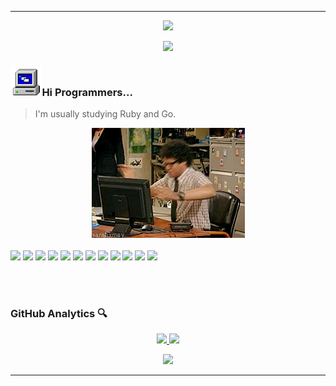 <hr align="center"/>
<p align="center">
  <img src= "https://camo.githubusercontent.com/71b837571c48af3aa60a73dbc9d5936aa359d78efbfa8a6743cbbbc16b80ef4d/68747470733a2f2f63646e2e646973636f72646170702e636f6d2f6174746163686d656e74732f3830353930323039333930363630383138362f3830353931333937323533353539303932322f74656e6f722e676966"/>
</p>


<div align="center">
   <img src="https://img.shields.io/github/followers/Zoro-Zoro.svg?style=social&label=Follow&maxAge=2592000" />
</div>


<h3><img src='https://raw.githubusercontent.com/TheDudeThatCode/TheDudeThatCode/master/Assets/PC.gif' width="10%" />Hi Programmers...</h3>
<blockquote>
    <p>I'm usually studying Ruby and Go.</p>
</blockquote>
<div align="center">
    <img src="https://github.com/Zoro-Zoro/Zoro-Zoro/blob/main/9c124ddd60e5bdd3038e1e99d6701525.gif" />
</div>

<div style="display: inline_block"><br>
    <img src="https://img.shields.io/badge/JavaScript-F7DF1E?style=for-the-badge&logo=javascript&logoColor=black" />
    <img src="https://img.shields.io/badge/Python-14354C?style=for-the-badge&logo=python&logoColor=white" />
    <img src="https://img.shields.io/badge/C-00599C?style=for-the-badge&logo=c&logoColor=white" />
    <img src="https://img.shields.io/badge/HTML5-E34F26?style=for-the-badge&logo=html5&logoColor=white" />
    <img src="https://img.shields.io/badge/CSS3-1572B6?style=for-the-badge&logo=css3&logoColor=white" />
    <img src="https://img.shields.io/badge/C-00599C?style=for-the-badge&logo=c&logoColor=white" />
    <img src="https://img.shields.io/badge/C%2B%2B-00599C?style=for-the-badge&logo=c%2B%2B&logoColor=white" />
    <img src="https://img.shields.io/badge/C%23-239120?style=for-the-badge&logo=c-sharp&logoColor=white" />
    <img src="https://img.shields.io/badge/Java-ED8B00?style=for-the-badge&logo=java&logoColor=white" />
    <img src="https://img.shields.io/badge/Ruby-CC342D?style=for-the-badge&logo=ruby&logoColor=white" />
    <img src="https://img.shields.io/badge/Flask-000000?style=for-the-badge&logo=flask&logoColor=white" />
    <img src="https://img.shields.io/badge/Go-00ADD8?style=for-the-badge&logo=go&logoColor=white" />
</div>
  
<br><br>

<h3>GitHub Analytics 🔍</h3>

<div align="center">
   <a href="https://github.com/ZorroSec">
   <img height="180em" src="https://github-readme-stats.vercel.app/api/top-langs/?username=ZorroSec&layout=compact&langs_count=7&theme=dark"/>
   <img height="180em" src="https://github-readme-stats.vercel.app/api?username=ZorroSec&show_icons=true&theme=dark&include_all_commits=true&count_private=true"/>
</div>





<p align="center">
  <img src= "https://camo.githubusercontent.com/71b837571c48af3aa60a73dbc9d5936aa359d78efbfa8a6743cbbbc16b80ef4d/68747470733a2f2f63646e2e646973636f72646170702e636f6d2f6174746163686d656e74732f3830353930323039333930363630383138362f3830353931333937323533353539303932322f74656e6f722e676966"/>
</p>
<hr align="center"/>
